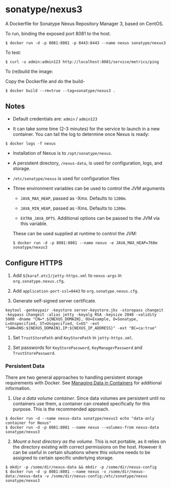 # sonatype/nexus3

A Dockerfile for Sonatype Nexus Repository Manager 3, based on CentOS.

To run, binding the exposed port 8081 to the host.

```
$ docker run -d -p 8081:8081 -p 8443:8443 --name nexus sonatype/nexus3
```

To test:

```
$ curl -u admin:admin123 http://localhost:8081/service/metrics/ping
```

To (re)build the image:

Copy the Dockerfile and do the build-

```
$ docker build --rm=true --tag=sonatype/nexus3 .
```


## Notes

* Default credentials are: `admin` / `admin123`

* It can take some time (2-3 minutes) for the service to launch in a
new container.  You can tail the log to determine once Nexus is ready:

```
$ docker logs -f nexus
```

* Installation of Nexus is to `/opt/sonatype/nexus`.  

* A persistent directory, `/nexus-data`, is used for configuration,
logs, and storage.

* `/etc/sonatype/nexus` is used for configuration files

* Three environment variables can be used to control the JVM arguments

  * `JAVA_MAX_HEAP`, passed as -Xmx.  Defaults to `1200m`.

  * `JAVA_MIN_HEAP`, passed as -Xms.  Defaults to `1200m`.

  * `EXTRA_JAVA_OPTS`.  Additional options can be passed to the JVM via
  this variable.

  These can be used supplied at runtime to control the JVM:

  ```
  $ docker run -d -p 8081:8081 --name nexus -e JAVA_MAX_HEAP=768m sonatype/nexus3
  ```

## Configure HTTPS

1. Add `${karaf.etc}/jetty-https.xml` to `nexus-args` in `org.sonatype.nexus.cfg`.

1. Add `application-port-ssl=8443` to `org.sonatype.nexus.cfg`.

1. Generate self-signed server certificate.

  ```
  keytool -genkeypair -keystore server-keystore.jks -storepass changeit -keypass changeit -alias jetty -keyalg RSA -keysize 2048 -validity 5000 -dname "CN=*.${NEXUS_DOMAIN}, OU=Example, O=Sonatype, L=Unspecified, ST=Unspecified, C=US" -ext "SAN=DNS:${NEXUS_DOMAIN},IP:${NEXUS_IP_ADDRESS}" -ext "BC=ca:true"
  ```

1. Set `TrustStorePath` and `KeyStorePath` in `jetty-https.xml`.

1. Set passwords for `KeyStorePassword`, `KeyManagerPassword` and `TrustStorePassword`.

### Persistent Data

There are two general approaches to handling persistent storage requirements
with Docker. See [Managing Data in Containers](https://docs.docker.com/userguide/dockervolumes/)
for additional information.

  1. *Use a data volume container*.  Since data volumes are persistent
  until no containers use them, a container can created specifically for
  this purpose.  This is the recommended approach.  

  ```
  $ docker run -d --name nexus-data sonatype/nexus3 echo "data-only container for Nexus"
  $ docker run -d -p 8081:8081 --name nexus --volumes-from nexus-data sonatype/nexus3
  ```

  2. *Mount a host directory as the volume*.  This is not portable, as it
  relies on the directory existing with correct permissions on the host.
  However it can be useful in certain situations where this volume needs
  to be assigned to certain specific underlying storage.  

  ```
  $ mkdir -p /some/dir/nexus-data && mkdir -p /some/dir/nexus-config
  $ docker run -d -p 8081:8081 --name nexus -v /some/dir/nexus-data:/nexus-data -v /some/dir/nexus-config:/etc/sonatype/nexus sonatype/nexus3
  ```
